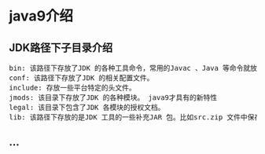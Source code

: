 # java9介绍

## JDK路径下子目录介绍
<pre>
bin: 该路径下存放了JDK 的各种工具命令，常用的Javac 、Java 等命令就放在该路径下。
conf: 该路径下存放了JDK 的相关配置文件。
include: 存放一些平台特定的头文件。
jmods: 该目录下存放了JDK 的各种模块。 java9才具有的新特性
legal: 该目录下包含了JDK 各模块的授权文档。
lib: 该路径下存放的是JDK 工具的一些补充JAR 包。比如src.zip 文件中保存了Java 的源代码。
</pre>

## ...